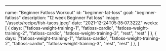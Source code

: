 ---

name: "Beginner Fatloss Workout"
id: "beginner-fat-loss"
goal: "beginner-fatloss"
description: "12 week Beginner Fat loss"
image: "/assets/recipe/fish-tacos.jpeg"
date: "2021-12-24T05:35:07.322Z"
weeks: [
{
days: ["fatloss-weight-training-1", "fatloss-cardio", "fatloss-weight-training-2", "fatloss-cardio", "fatloss-weight-training-3", "rest", "rest" ]
},
{
days: ["fatloss-weight-training-1",
"fatloss-cardio",
"fatloss-weight-training-2",
"fatloss-cardio",
"fatloss-weight-training-3",
"rest",
"rest" ]
},
]
